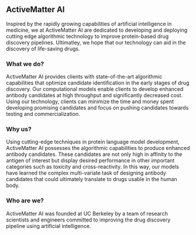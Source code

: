 ## ActiveMatter AI

Inspired by the rapidly growing capabilities of artificial intelligence in medicine, we at ActiveMatter AI are dedicated to developing and deploying cutting edge algorithmic technology to improve protein-based drug discovery pipelines. Ultimatley, we hope that our technology can aid in the discovery of life-saving drugs.

### What we do?

ActiveMatter AI provides clients with state-of-the-art algorithmic capabilities that optimize candidate identification in the early stages of drug discovery. Our computational models enable clients to develop enhanced antibody candidates at high throughput and significantly decreased cost. Using our technology, clients can minimize the time and money spent developing promising candidates and focus on pushing candidates towards testing and commercialization.


### Why us?

Using cutting-edge techniques in protein language model development, ActiveMatter AI possesses the algorithmic capabilities to produce enhanced antibody candidates. These candidates are not only high in affinity to the antigen of interest but display desired performance in other important categories such as toxicity and cross-reactivity. In this way, our models have learned the complex multi-variate task of designing antibody candidates that could ultimately translate to drugs usable in the human body.

### Who are we?

ActiveMatter AI was founded at UC Berkeley by a team of research scientists and engineers committed to improving the drug discovery pipeline using artificial intelligence. 

